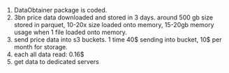1. DataObtainer package is coded.
2. 3bn price data downloaded and stored in 3 days. around 500 gb size stored in parquet, 10-20x size loaded onto memory, 15-20gb memory usage when 1 file loaded onto memory. 
3. send price data into s3 buckets. 1 time 40$ sending into bucket, 10$ per month for storage.
4. each all data read: 0.16$
5. get data to dedicated servers
   
